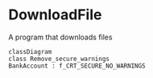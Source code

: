 # DownloadFile
A program that downloads files
```mermaid
classDiagram
class Remove_secure_warnings
BankAccount : f_CRT_SECURE_NO_WARNINGS

```
